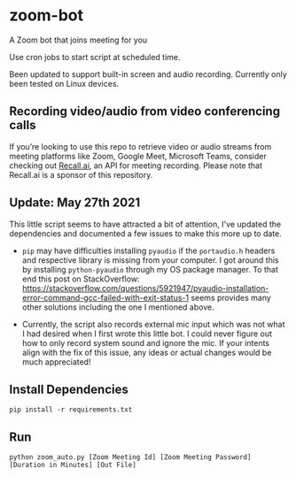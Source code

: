 # zoom-bot
A Zoom bot that joins meeting for you

Use cron jobs to start script at scheduled time.

Been updated to support built-in screen and audio recording. Currently
only been tested on Linux devices.

## Recording video/audio from video conferencing calls
If you’re looking to use this repo to retrieve video or audio streams from meeting platforms like Zoom, Google Meet, Microsoft Teams, consider checking out [Recall.ai](https://www.recall.ai), an API for meeting recording. Please note that Recall.ai is a sponsor of this repository.

## Update: May 27th 2021 

This little script seems to have attracted a bit of attention, I've updated the
dependencies and documented a few issues to make this more up to date.

- `pip` may have difficulties installing `pyaudio` if the `portaudio.h` headers
  and respective library is missing from your computer. I got around this by
  installing `python-pyaudio` through my OS package manager. To that end this
  post on StackOverflow:
  https://stackoverflow.com/questions/5921947/pyaudio-installation-error-command-gcc-failed-with-exit-status-1
  seems provides many other solutions including the one I mentioned above.

- Currently, the script also records external mic input which was not what I had
  desired when I first wrote this little bot. I could never figure out how to
  only record system sound and ignore the mic. If your intents align with the fix
  of this issue, any ideas or actual changes would be much appreciated!


## Install Dependencies
```
pip install -r requirements.txt
```
## Run
```
python zoom_auto.py [Zoom Meeting Id] [Zoom Meeting Password] [Duration in Minutes] [Out File]
```
